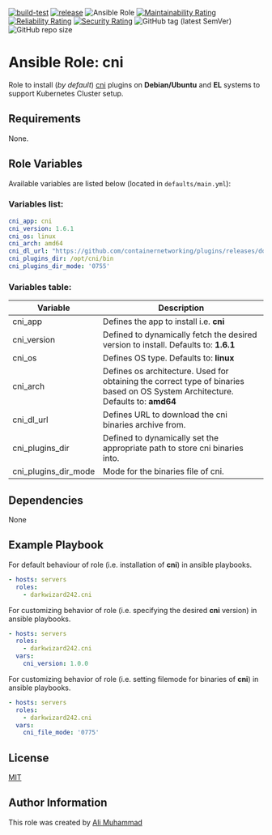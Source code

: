 [![build-test](https://github.com/darkwizard242/ansible-role-cni/workflows/build-and-test/badge.svg?branch=master)](https://github.com/darkwizard242/ansible-role-cni/actions?query=workflow%3Abuild-and-test) [![release](https://github.com/darkwizard242/ansible-role-cni/workflows/release/badge.svg)](https://github.com/darkwizard242/ansible-role-cni/actions?query=workflow%3Arelease) ![Ansible Role](https://img.shields.io/ansible/role/d/darkwizard242/cni) [![Maintainability Rating](https://sonarcloud.io/api/project_badges/measure?project=ansible-role-cni&metric=sqale_rating)](https://sonarcloud.io/dashboard?id=ansible-role-cni) [![Reliability Rating](https://sonarcloud.io/api/project_badges/measure?project=ansible-role-cni&metric=reliability_rating)](https://sonarcloud.io/dashboard?id=ansible-role-cni) [![Security Rating](https://sonarcloud.io/api/project_badges/measure?project=ansible-role-cni&metric=security_rating)](https://sonarcloud.io/dashboard?id=ansible-role-cni) ![GitHub tag (latest SemVer)](https://img.shields.io/github/tag/darkwizard242/ansible-role-cni?label=release) ![GitHub repo size](https://img.shields.io/github/repo-size/darkwizard242/ansible-role-cni?color=orange&style=flat-square)

# Ansible Role: cni

Role to install (_by default_) [cni](https://github.com/containernetworking/plugins) plugins on **Debian/Ubuntu** and **EL** systems to support Kubernetes Cluster setup.

## Requirements

None.

## Role Variables

Available variables are listed below (located in `defaults/main.yml`):

### Variables list:

```yaml
cni_app: cni
cni_version: 1.6.1
cni_os: linux
cni_arch: amd64
cni_dl_url: "https://github.com/containernetworking/plugins/releases/download/v{{ cni_version }}/cni-plugins-{{ cni_os }}-{{ cni_arch }}-v{{ cni_version }}.tgz"
cni_plugins_dir: /opt/cni/bin
cni_plugins_dir_mode: '0755'
```

### Variables table:

Variable             | Description
-------------------- | --------------------------------------------------------------------------------------------------------------------------------
cni_app              | Defines the app to install i.e. **cni**
cni_version          | Defined to dynamically fetch the desired version to install. Defaults to: **1.6.1**
cni_os               | Defines OS type. Defaults to: **linux**
cni_arch             | Defines os architecture. Used for obtaining the correct type of binaries based on OS System Architecture. Defaults to: **amd64**
cni_dl_url           | Defines URL to download the cni binaries archive from.
cni_plugins_dir      | Defined to dynamically set the appropriate path to store cni binaries into.
cni_plugins_dir_mode | Mode for the binaries file of cni.

## Dependencies

None

## Example Playbook

For default behaviour of role (i.e. installation of **cni**) in ansible playbooks.

```yaml
- hosts: servers
  roles:
    - darkwizard242.cni
```

For customizing behavior of role (i.e. specifying the desired **cni** version) in ansible playbooks.

```yaml
- hosts: servers
  roles:
    - darkwizard242.cni
  vars:
    cni_version: 1.0.0
```

For customizing behavior of role (i.e. setting filemode for binaries of **cni**) in ansible playbooks.

```yaml
- hosts: servers
  roles:
    - darkwizard242.cni
  vars:
    cni_file_mode: '0775'
```

## License

[MIT](https://github.com/darkwizard242/ansible-role-cni/blob/master/LICENSE)

## Author Information

This role was created by [Ali Muhammad](https://www.alimuhammad.dev/)
